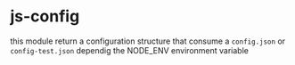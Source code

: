# js-config

this module return a configuration structure that consume a `config.json` or `config-test.json` dependig the NODE_ENV environment variable
